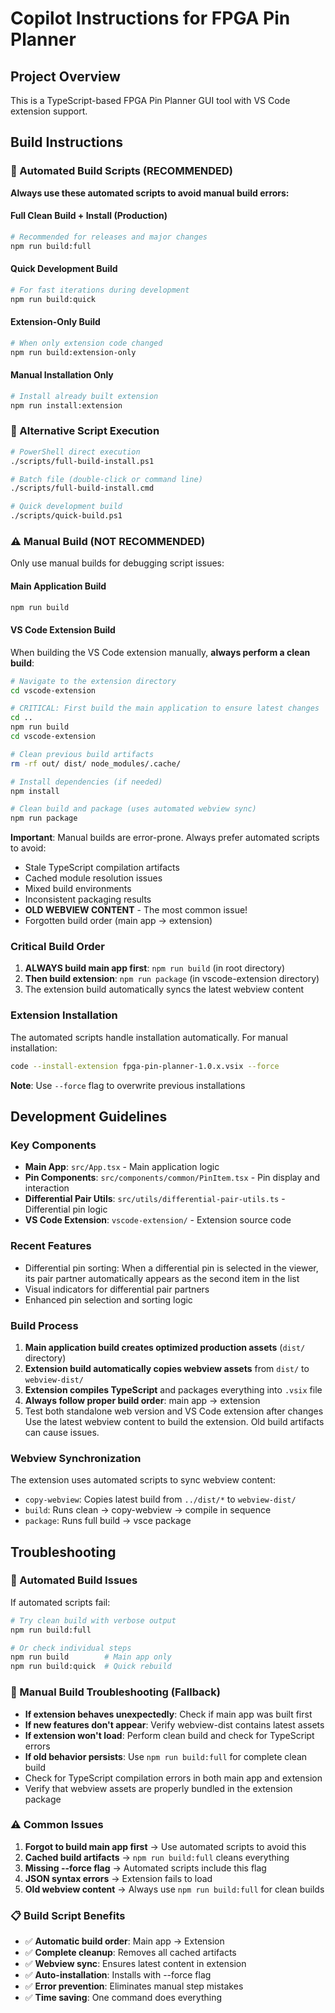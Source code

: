 # Copilot Instructions for FPGA Pin Planner

## Project Overview
This is a TypeScript-based FPGA Pin Planner GUI tool with VS Code extension support.

## Build Instructions

### 🚀 Automated Build Scripts (RECOMMENDED)
**Always use these automated scripts to avoid manual build errors:**

#### Full Clean Build + Install (Production)
```bash
# Recommended for releases and major changes
npm run build:full
```

#### Quick Development Build
```bash
# For fast iterations during development
npm run build:quick
```

#### Extension-Only Build
```bash
# When only extension code changed
npm run build:extension-only
```

#### Manual Installation Only
```bash
# Install already built extension
npm run install:extension
```

### 📂 Alternative Script Execution
```bash
# PowerShell direct execution
./scripts/full-build-install.ps1

# Batch file (double-click or command line)
./scripts/full-build-install.cmd

# Quick development build
./scripts/quick-build.ps1
```

### ⚠️ Manual Build (NOT RECOMMENDED)
Only use manual builds for debugging script issues:

#### Main Application Build
```bash
npm run build
```

#### VS Code Extension Build
When building the VS Code extension manually, **always perform a clean build**:

```bash
# Navigate to the extension directory
cd vscode-extension

# CRITICAL: First build the main application to ensure latest changes
cd ..
npm run build
cd vscode-extension

# Clean previous build artifacts
rm -rf out/ dist/ node_modules/.cache/

# Install dependencies (if needed)
npm install

# Clean build and package (uses automated webview sync)
npm run package
```

**Important**: Manual builds are error-prone. Always prefer automated scripts to avoid:
- Stale TypeScript compilation artifacts
- Cached module resolution issues
- Mixed build environments
- Inconsistent packaging results
- **OLD WEBVIEW CONTENT** - The most common issue!
- Forgotten build order (main app → extension)

### Critical Build Order
1. **ALWAYS build main app first**: `npm run build` (in root directory)
2. **Then build extension**: `npm run package` (in vscode-extension directory)
3. The extension build automatically syncs the latest webview content

### Extension Installation
The automated scripts handle installation automatically. For manual installation:
```bash
code --install-extension fpga-pin-planner-1.0.x.vsix --force
```

**Note**: Use `--force` flag to overwrite previous installations

## Development Guidelines

### Key Components
- **Main App**: `src/App.tsx` - Main application logic
- **Pin Components**: `src/components/common/PinItem.tsx` - Pin display and interaction
- **Differential Pair Utils**: `src/utils/differential-pair-utils.ts` - Differential pin logic
- **VS Code Extension**: `vscode-extension/` - Extension source code

### Recent Features
- Differential pin sorting: When a differential pin is selected in the viewer, its pair partner automatically appears as the second item in the list
- Visual indicators for differential pair partners
- Enhanced pin selection and sorting logic

### Build Process
1. **Main application build creates optimized production assets** (`dist/` directory)
2. **Extension build automatically copies webview assets** from `dist/` to `webview-dist/`
3. **Extension compiles TypeScript** and packages everything into `.vsix` file
4. **Always follow proper build order**: main app → extension
5. Test both standalone web version and VS Code extension after changes
Use the latest webview content to build the extension. Old build artifacts can cause issues.

### Webview Synchronization
The extension uses automated scripts to sync webview content:
- `copy-webview`: Copies latest build from `../dist/*` to `webview-dist/`
- `build`: Runs clean → copy-webview → compile in sequence
- `package`: Runs full build → vsce package

## Troubleshooting

### 🔧 Automated Build Issues
If automated scripts fail:
```bash
# Try clean build with verbose output
npm run build:full

# Or check individual steps
npm run build        # Main app only
npm run build:quick  # Quick rebuild
```

### 🐛 Manual Build Troubleshooting (Fallback)
- **If extension behaves unexpectedly**: Check if main app was built first
- **If new features don't appear**: Verify webview-dist contains latest assets
- **If extension won't load**: Perform clean build and check for TypeScript errors
- **If old behavior persists**: Use `npm run build:full` for complete clean build
- Check for TypeScript compilation errors in both main app and extension
- Verify that webview assets are properly bundled in the extension package

### ⚠️ Common Issues
1. **Forgot to build main app first** → Use automated scripts to avoid this
2. **Cached build artifacts** → `npm run build:full` cleans everything
3. **Missing --force flag** → Automated scripts include this flag
4. **JSON syntax errors** → Extension fails to load
5. **Old webview content** → Always use `npm run build:full` for clean builds

### 📋 Build Script Benefits
- ✅ **Automatic build order**: Main app → Extension
- ✅ **Complete cleanup**: Removes all cached artifacts
- ✅ **Webview sync**: Ensures latest content in extension
- ✅ **Auto-installation**: Installs with --force flag
- ✅ **Error prevention**: Eliminates manual step mistakes
- ✅ **Time saving**: One command does everything